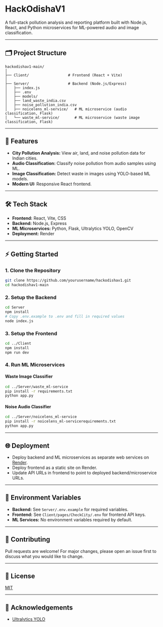 # HackOdishaV1

A full-stack pollution analysis and reporting platform built with Node.js, React, and Python microservices for ML-powered audio and image classification.

---

## 🗂️ Project Structure

```
hackodishav1-main/
│
├── Client/                  # Frontend (React + Vite)
│
├── Server/                  # Backend (Node.js/Express)
│   ├── index.js
│   ├── .env
│   ├── models/
│   ├── land_waste_india.csv
│   ├── noise_pollution_india.csv
│   ├── noicelens_ml-service/   # ML microservice (audio classification, Flask)
│   └── waste_ml-service/       # ML microservice (waste image classification, Flask)
```

---

## 🚀 Features

- **City Pollution Analysis:** View air, land, and noise pollution data for Indian cities.
- **Audio Classification:** Classify noise pollution from audio samples using ML.
- **Image Classification:** Detect waste in images using YOLO-based ML models.
- **Modern UI:** Responsive React frontend.

---

## 🛠️ Tech Stack

- **Frontend:** React, Vite, CSS
- **Backend:** Node.js, Express
- **ML Microservices:** Python, Flask, Ultralytics YOLO, OpenCV
- **Deployment:** Render

---

## ⚡ Getting Started

### 1. Clone the Repository

```bash
git clone https://github.com/yourusername/hackodishav1.git
cd hackodishav1-main
```

### 2. Setup the Backend

```bash
cd Server
npm install
# Copy .env.example to .env and fill in required values
node index.js
```

### 3. Setup the Frontend

```bash
cd ../Client
npm install
npm run dev
```

### 4. Run ML Microservices

#### Waste Image Classifier

```bash
cd ../Server/waste_ml-service
pip install -r requirements.txt
python app.py
```

#### Noise Audio Classifier

```bash
cd ../Server/noicelens_ml-service
pip install -r noicelens_ml-servicerequirements.txt
python app.py
```

---

## 🌐 Deployment

- Deploy backend and ML microservices as separate web services on [Render](https://render.com).
- Deploy frontend as a static site on Render.
- Update API URLs in frontend to point to deployed backend/microservice URLs.

---

## 📁 Environment Variables

- **Backend:** See `Server/.env.example` for required variables.
- **Frontend:** See `Client/pages/CheckCity/.env` for frontend API keys.
- **ML Services:** No environment variables required by default.

---

## 🤝 Contributing

Pull requests are welcome! For major changes, please open an issue first to discuss what you would like to change.

---

## 📜 License

[MIT](LICENSE)

---

## 🙏 Acknowledgements

- [Ultralytics YOLO](https://github.com/ultralytics/ultralytics)
